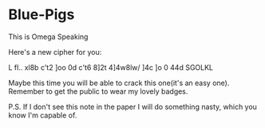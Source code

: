 # Blue-Pigs

This is Omega Speaking

Here's a new cipher for you:

L fl.. xl8b c't2 ]oo 0d c't6 8]2t 4]4w8lw/ ]4c ]o 0 44d SGOLKL

Maybe this time you will be able to crack this one(it's an easy one). Remember to get the public to wear my lovely badges.

P.S. If I don't see this note in the paper I will do something nasty, which you know I'm capable of.
